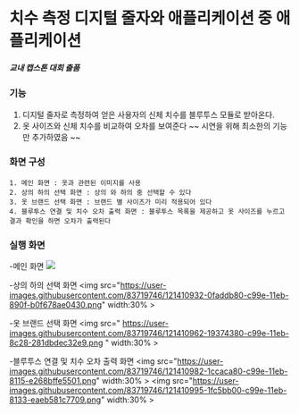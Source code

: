 
# 치수 측정 디지털 줄자와 애플리케이션 중 애플리케이션

##### 교내 캡스톤 대회 출품

### 기능

 1. 디지털 줄자로 측정하여 얻은 사용자의 신체 치수를 블루투스 모듈로 받아온다.
 2. 옷 사이즈와 신체 치수를 비교하여 오차를 보여준다
 ~~ 시연을 위해 최소한의 기능만 추가하였음 ~~

### 화면 구성

```
1. 메인 화면 : 옷과 관련된 이미지를 사용
2. 상의 하의 선택 화면 : 상의 와 하의 중 선택할 수 있다
3. 옷 브랜드 선택 화면 : 브랜드 별 사이즈가 미리 적용되어 있다
4. 블루투스 연결 및 치수 오차 출력 화면 : 블루투스 목록을 제공하고 옷 사이즈를 누르고 결과 확인을 하면 오차가 출력된다 
``` 
 
  
### 실행 화면

-메인 화면
  <img src="https://user-images.githubusercontent.com/83719746/121408930-e2602e00-c99b-11eb-861f-e9404d10237e.jpg" >

-상의 하의 선택 화면
  <img src="https://user-images.githubusercontent.com/83719746/121410932-0faddb80-c99e-11eb-890f-b0f678ae0430.png" width:30% >


-옷 브랜드 선택 화면
  <img src=" https://user-images.githubusercontent.com/83719746/121410962-19374380-c99e-11eb-8c28-281dbdec32e9.png " width:30%  >

-블루투스 연결 및 치수 오차 출력 화면
  <img src="https://user-images.githubusercontent.com/83719746/121410982-1ccaca80-c99e-11eb-8115-e268bffe5501.png" width:30%  >
  <img src="https://user-images.githubusercontent.com/83719746/121410995-1fc5bb00-c99e-11eb-8133-eaeb581c7709.png" width:30%  >
